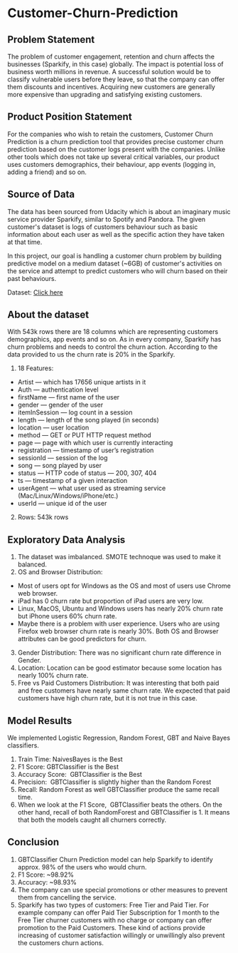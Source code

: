 # Customer-Churn-Prediction

## Problem Statement
The problem of customer engagement, retention and churn affects the businesses (Sparkify, in this case) globally. The impact is potential loss of business worth millions in revenue. A successful solution would be to classify vulnerable users before they leave, so that the company can offer them discounts and incentives. Acquiring new customers are generally more expensive than upgrading and satisfying existing customers.

## Product Position Statement
For the companies who wish to retain the customers, Customer Churn Prediction is a churn prediction tool that provides precise customer churn prediction based on the customer logs present with the companies. Unlike other tools which does not take up several critical variables, our product uses customers demographics, their behaviour, app events (logging in, adding a friend) and so on.

## Source of Data
The data has been sourced from Udacity which is about an imaginary music service provider Sparkify, similar to Spotify and Pandora. The given customer's dataset is logs of customers behaviour such as basic information about each user as well as the specific action they have taken at that time.

In this project, our goal is handling a customer churn problem by building predictive model on a medium dataset (~6GB) of customer's activities on the service and attempt to predict customers who will churn based on their past behaviours.

Dataset: [Click here](https://drive.google.com/file/d/16EtjE2Fmo0j8aRPUbIacJT0B-47BIQ63/view?usp=sharing)

## About the dataset
With 543k rows there are 18 columns which are representing customers demographics, app events and so on. As in every company, Sparkify has churn problems and needs to control the churn action. According to the data provided to us the churn rate is 20% in the Sparkify.

1. 18 Features:
+ Artist — which has 17656 unique artists in it
+ Auth — authentication level
+ firstName — first name of the user
+ gender — gender of the user
+ itemInSession — log count in a session
+ length — length of the song played (in seconds)
+ location — user location
+ method — GET or PUT HTTP request method
+ page — page with which user is currently interacting
+ registration — timestamp of user’s registration
+ sessionId — session of the log
+ song — song played by user
+ status — HTTP code of status — 200, 307, 404
+ ts — timestamp of a given interaction
+ userAgent — what user used as streaming service (Mac/Linux/Windows/iPhone/etc.)
+ userId — unique id of the user

2. Rows: 543k rows 

## Exploratory Data Analysis
1. The dataset was imbalanced. SMOTE technoque was used to make it balanced.
2. OS and Browser Distribution: 
  + Most of users opt for Windows as the OS and most of users use Chrome web browser. 
  + iPad has 0 churn rate but proportion of iPad users are very low. 
  + Linux, MacOS, Ubuntu and Windows users has nearly 20% churn rate but iPhone users 60% churn rate. 
  + Maybe there is a problem with user experience. Users who are using Firefox web browser churn rate is nearly 30%. Both OS and Browser attributes can be good predictors for churn.
3. Gender Distribution: There was no significant churn rate difference in Gender.
4. Location: Location can be good estimator because some location has nearly 100% churn rate. 
5. Free vs Paid Customers Distribution: It was interesting that both paid and free customers have nearly same churn rate. We expected that paid customers have high churn rate, but it is not true in this case. 

## Model Results
We implemented Logistic Regression, Random Forest, GBT and Naive Bayes classifiers.

1. Train Time: NaivesBayes is the Best
2. F1 Score: GBTClassifier is the Best
3. Accuracy Score:  GBTClassifier is the Best
4. Precision:  GBTClassifier is slightly higher than the Random Forest
5. Recall: Random Forest as well GBTClassifier produce the same recall time.
6. When we look at the F1 Score,  GBTClassifier beats the others. On the other hand, recall of both  RandomForest and GBTClassifier is 1. It means that both the models caught all churners correctly.

## Conclusion
1. GBTClassifier Churn Prediction model can help Sparkify to identify approx. 98% of the users who would churn.
2. F1 Score: ~98.92%
3. Accuracy: ~98.93%
4. The company can use special promotions or other measures to prevent them from cancelling the service. 
5. Sparkify has two types of customers: Free Tier and Paid Tier. For example company can offer Paid Tier Subscription for 1 month to the Free Tier churner customers with no charge or company can offer promotion to the Paid Customers. These kind of actions provide increasing of customer satisfaction willingly or unwillingly also prevent the customers churn actions.
